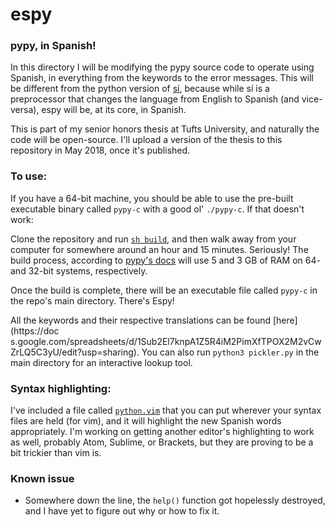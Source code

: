 # espy

### pypy, in Spanish!

In this directory I will be modifying the pypy source code to operate using 
Spanish, in everything from the keywords to the error messages. This will
be different from the python version of [sí](https://github.com/akercheval/si),
because while sí is a preprocessor that changes the language from English to 
Spanish (and vice-versa), espy will be, at its core, in Spanish. 

This is part of my senior honors thesis at Tufts University, and naturally the
code will be open-source. I'll upload a version of the thesis to this repository
in May 2018, once it's published.

### To use:
If you have a 64-bit machine, you should be able to use the pre-built executable 
binary called `pypy-c` with a good ol' `./pypy-c`. If that doesn't work:

Clone the repository and run [`sh build`](https://github.com/akercheval/espy/blob/master/build),
and then walk away from your computer for somewhere around an hour and 15 
minutes. Seriously! The build process, according to 
[pypy's docs](https://pypy.org/download.html#building-from-source) will use 5 
and 3 GB of RAM on 64- and 32-bit systems, respectively.

Once the build is complete, there will be an executable file called `pypy-c` in
the repo's main directory. There's Espy!

All the keywords and their respective translations can be found [here](https://doc s.google.com/spreadsheets/d/1Sub2El7knpA1Z5R4iM2PimXfTPOX2M2vCwZrLQ5C3yU/edit?usp=sharing).
You can also run `python3 pickler.py` in the main directory for an interactive lookup
tool.

### Syntax highlighting:
I've included a file called [`python.vim`](https://github.com/akercheval/espy/blob/master/python.vim)
that you can put wherever your syntax files are held (for vim), and it will
highlight the new Spanish words appropriately. I'm working on getting another
editor's highlighting to work as well, probably Atom, Sublime, or Brackets, but 
they are proving to be a bit trickier than vim is.

### Known issue
* Somewhere down the line, the `help()` function got hopelessly destroyed, and I
  have yet to figure out why or how to fix it. 
